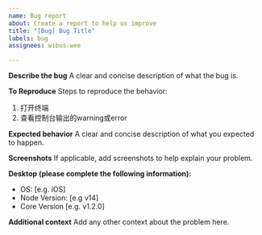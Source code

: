 ```yaml
---
name: Bug report
about: Create a report to help us improve
title: "[Bug] Bug Title"
labels: bug
assignees: wibus-wee

---
```


**Describe the bug**
A clear and concise description of what the bug is.

**To Reproduce**
Steps to reproduce the behavior:
1. 打开终端
2. 查看控制台输出的warning或error

**Expected behavior**
A clear and concise description of what you expected to happen.

**Screenshots**
If applicable, add screenshots to help explain your problem.

**Desktop (please complete the following information):**
 - OS: [e.g. iOS]
- Node Version: [e.g v14]
 - Core Version [e.g. v1.2.0]


**Additional context**
Add any other context about the problem here.

